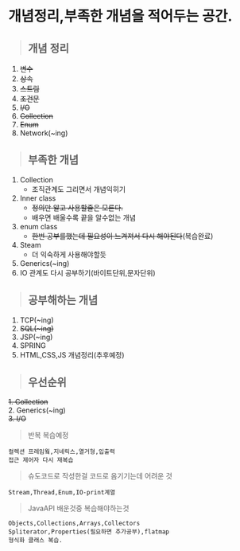 # 개념정리,부족한 개념을 적어두는 공간.

> ## 개념 정리
1. ~~변수~~
2. ~~상속~~
3. ~~스트림~~
4. ~~조건문~~
5. ~~I/O~~
6. ~~Collection~~
7. ~~Enum~~
8. Network(~ing)

> ## 부족한 개념
1. Collection
    + 조직관계도 그리면서 개념익히기
2. Inner class
    + ~~정의만 알고 사용할줄은 모른다.~~
    + 배우면 배울수록 끝을 알수없는 개념
3. enum class
    + ~~한번 공부를했는데 필요성이 느겨져서 다시 해야된다~~(복습완료)
4. Steam
    + 더 익숙하게 사용해야할듯
5. Generics(~ing)
6. IO 관계도 다시 공부하기(바이트단위,문자단위)
    
> ## 공부해하는 개념
1. TCP(~ing)
2. ~~SQL(~ing)~~
3. JSP(~ing)
4. SPRING
5. HTML,CSS,JS 개념정리(추후예정)

> ## 우선순위
~~1. Collection~~   
2. Generics(~ing)  
~~3. I/O~~

> 반복 복습예정

    컬렉션 프레임웤,지네릭스,열거형,입출력
    접근 제어자 다시 재복습

> 슈도코드로 작성한걸 코드로  옴기기는데 어려운 것

    Stream,Thread,Enum,IO-print계열

> JavaAPI 배운것중 복습해야하는것   

    Objects,Collections,Arrays,Collectors
    Spliterator,Properties(필요하면 추가공부),flatmap
    형식화 클래스 복습.
